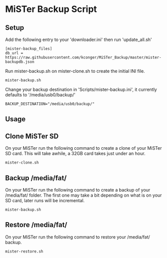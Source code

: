 # MiSTer Backup Script

Setup
-------
Add the following entry to your 'downloader.ini' then run 'update_all.sh'
```
[mister-backup_files]
db_url = https://raw.githubusercontent.com/kconger/MiSTer_Backup/master/mister-backupdb.json
```

Run mister-backup.sh on mister-clone.sh to create the initial INI file.
```
mister-backup.sh
```

Change your backup destination in 'Scripts/mister-backup.ini', it currently defaults to '/media/usb0/backup/'
```
BACKUP_DESTINATION="/media/usb0/backup/"
```

Usage
-------
Clone MiSTer SD
-------
On your MiSTer run the following command to create a clone of your MiSTer SD card. This will take awhile, a 32GB card takes just under an hour.
```
mister-clone.sh
```

Backup /media/fat/
-------
On your MiSTer run the following command to create a backup of your /media/fat/ folder. The first one may take a bit depending on what is on your SD card, later runs will be incremental.
```
mister-backup.sh
```

Restore /media/fat/
-------
On your MiSTer run the following command to restore your /media/fat/ backup.
```
mister-restore.sh
```
